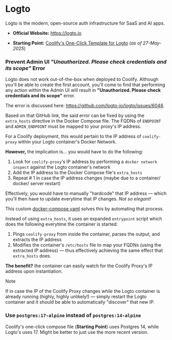 # Logto

Logto is the modern, open-source auth infrastructure for SaaS and AI apps.

- **Official Website:** https://logto.io

- **Starting Point:** [Coolify's One-Click Template for Logto](https://github.com/coollabsio/coolify/blob/v4.x/templates/compose/logto.yaml) (_as of 27-May-2025_)

### Prevent Admin UI _"Unauthorized. Please check credentials and its scope"_ Error

Logto does not work out-of-the-box when deployed to Coolify. Although you'll be able to create the first account, you'll come to find that performing any action within the Admin UI will result in **"Unauthorized. Please check credentials and its scope"** error.

The error is discussed here: https://github.com/logto-io/logto/issues/6048.

Based on that GitHub link, the said error can be fixed by using the `extra_hosts` directive in the Docker Compose file. The FQDNs of `ENDPOINT` and `ADMIN_ENDPOINT` must be mapped to your proxy's IP address.

For a Coolify deployment, this would pertain to the IP address of `coolify-proxy` within your Logto container's Docker Network.

**However,** the implication is... you would have to do the following:

1. Look for `coolify-proxy`'s IP address by performing a `docker network inspect` against the Logto container's network
2. Add the IP address to the Docker Compose file's `extra_hosts`
3. Repeat # 1 in case the IP address changes (maybe due to a container/ docker/ server restart)

Effectively, you would have to manually "hardcode" that IP address — which you'll then have to update everytime that IP changes. _Not so elegant!_

This custom [docker-compose.yaml](./docker-compose.yaml) solves this by automating that process.

Instead of using `extra_hosts`, it uses an expanded `entrypoint` script which does the following everytime the container is started:

1. Pings `coolify-proxy` from inside the container, parses the output, and extracts the IP address
2. Modifies the container's `/etc/hosts` file to map your FQDNs (using the extracted IP address) — thus effectively achieving the same effect that `extra_hosts` does.

**The benefit?** the container can easily watch for the Coolify Proxy's IP address upon instantiation.

> [!NOTE]
>
> If in case the IP of the Coolify Proxy changes _while_ the Logto container is already running (highly, highly unlikely!) — simply restart the Logto container and it should be able to automatically "discover" that new IP.

### Use `postgres:17-alpine` instead of `postgres:14-alpine`

Coolify's one-click compose file (**Starting Point**) uses Postgres 14, while Logto's uses 17. Might be better to just use the more recent version.

